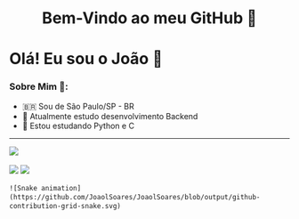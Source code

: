 <h1 align="center"> 
	Bem-Vindo ao meu GitHub 🚀

# Olá! Eu sou o João 👋

### Sobre Mim 👨:
- 🇧🇷 Sou de São Paulo/SP - BR
- 🔭 Atualmente estudo desenvolvimento Backend
- 🌱 Estou estudando Python e C

<hr>

 <div>
  <a href="https://github.com/JoaolSoares">
  <img height="200em" src="https://github-readme-stats.vercel.app/api?username=JoaolSoares&show_icons=true&theme=dracula&include_all_commits=true&count_private=true"/>
</div>
    
  <a href = "joaolucassoaresk@outlook.com"><img src="https://img.shields.io/badge/Outlook-0078D4?style=for-the-badge&logo=microsoft-outlook&logoColor=white" target="_blank"></a>
  <a href="https://www.linkedin.com/in/jo%C3%A3o-lucas-soares-a24a2721a/" target="_blank"><img src="https://img.shields.io/badge/-LinkedIn-%230077B5?style=for-the-badge&logo=linkedin&logoColor=white" target="_blank"></a> 
 
	![Snake animation](https://github.com/JoaolSoares/JoaolSoares/blob/output/github-contribution-grid-snake.svg)
</div>

